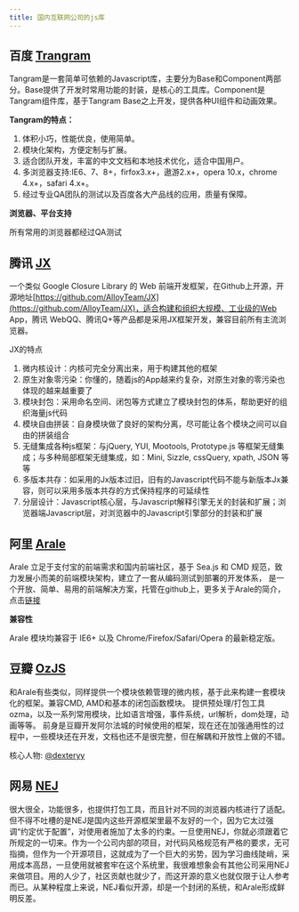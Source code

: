 ```yaml
---
title: 国内互联网公司的js库
---
```


## 百度 [Trangram](http://tangram.baidu.com/) ##

Tangram是一套简单可依赖的Javascript库，主要分为Base和Component两部分。Base提供了开发时常用功能的封装，是核心的工具库。Component是Tangram组件库，基于Tangram Base之上开发，提供各种UI组件和动画效果。

**Tangram的特点：**

1. 体积小巧，性能优良，使用简单。
2. 模块化架构，方便定制与扩展。
3. 适合团队开发，丰富的中文文档和本地技术优化，适合中国用户。
4. 多浏览器支持:IE6、7、8+，firfox3.x+，遨游2.x+，opera 10.x，chrome 4.x+，safari 4.x+。
5. 经过专业QA团队的测试以及百度各大产品线的应用，质量有保障。

**浏览器、平台支持**

所有常用的浏览器都经过QA测试

<!--more-->

## 腾讯 [JX](http://alloyteam.github.io/JX/#home) ##

一个类似 Google Closure Library 的 Web 前端开发框架，在Github上开源，开源地址[https://github.com/AlloyTeam/JX](https://github.com/AlloyTeam/JX)，适合构建和组织大规模、工业级的Web App，腾讯 WebQQ、腾讯Q+等产品都是采用JX框架开发，兼容目前所有主流浏览器。

JX的特点

1. 微内核设计：内核可完全分离出来，用于构建其他的框架
2. 原生对象零污染：你懂的，随着js的App越来约复杂，对原生对象的零污染也体现的越来越重要了
3. 模块封包：采用命名空间、闭包等方式建立了模块封包的体系，帮助更好的组织海量js代码
4. 模块自由拼装：自身模块做了良好的架构分离，尽可能让各个模块之间可以自由的拼装组合
5. 无缝集成各种js框架：与jQuery, YUI, Mootools, Prototype.js 等框架无缝集成；与多种局部框架无缝集成，如：Mini, Sizzle, cssQuery, xpath, JSON 等等
6. 多版本共存：如采用的Jx版本过旧，旧有的Javascript代码不能与新版本Jx兼容，则可以采用多版本共存的方式保持程序的可延续性
7. 分层设计：Javascript核心层，与Javascript解释引擎无关的封装和扩展；浏览器端Javascript层，对浏览器中的Javascript引擎部分的封装和扩展

## 阿里 [Arale](http://aralejs.org/) ##

Arale 立足于支付宝的前端需求和国内前端社区，基于 Sea.js 和 CMD 规范，致力发展小而美的前端模块架构，建立了一套从编码测试到部署的开发体系， 是一个开放、简单、易用的前端解决方案，托管在github上，更多关于Arale的简介，点击[链接](http://aralejs.org/docs/about-arale.html)

**兼容性**

Arale 模块均兼容于 IE6+ 以及 Chrome/Firefox/Safari/Opera 的最新稳定版。

## 豆瓣 [OzJS](http://ozjs.org/) ##

和Arale有些类似，同样提供一个模块依赖管理的微内核，基于此来构建一套模块化的框架。兼容CMD, AMD和基本的闭包函数模块。
提供预处理/打包工具ozma，以及一系列常用模块，比如语言增强，事件系统，url解析，dom处理，动画等等。
前身是豆瓣开发阿尔法城的时候使用的框架，现在还在加强通用性的过程中，一些模块还在开发，文档也还不是很完整，但在解耦和开放性上做的不错。

核心人物: [@dexteryy](http://weibo.com/dexteryy)

## 网易 [NEJ](http://nej.netease.com/) ##

很大很全，功能很多，也提供打包工具，而且针对不同的浏览器内核进行了适配。 但不得不吐槽的是NEJ是国内这些开源框架里最不友好的一个，因为它太过强调“约定优于配置”，对使用者施加了太多的约束。一旦使用NEJ，你就必须跟着它所规定的一切来。作为一个公司内部的项目，对代码风格规范有严格的要求，无可指摘，但作为一个开源项目，这就成为了一个巨大的劣势，因为学习曲线陡峭，采用成本高昂，一旦使用就被套牢在这个系统里，我很难想象会有其他公司采用NEJ来做项目。用的人少了，社区贡献也就少了，而这开源的意义也就仅限于让人参考而已。从某种程度上来说，NEJ看似开源，却是一个封闭的系统，和Arale形成鲜明反差。